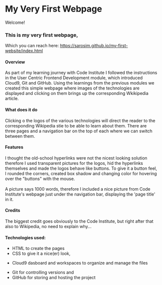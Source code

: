 # My Very First Webpage

Welcome!

### This is my very first webpage,
Which you can reach here: https://sarosim.github.io/my-first-website/index.html

#### Overview
As part of my learning journey with Code Institute I followed the instructions in the User Centric Frontend Development module, which introduced Cloud9, Git and GitHub.
Using the learnings from the previous modules we created this simple webpage where images of the technologies are displayed and clicking on them brings up the corresponding Wkikipedia article. 
#### What does it do
Clicking o the logos of the various technologies will direct the reader to the corresponding Wikipedia stie to be able to learn about them. There are three pages and a navigation bar on the top of each where we can switch between them.
#### Features
I thought the old-school hyperlinks were not the nicest looking solution therefore I used transparent pictures for the logos, hid the hyperlinks themselves and made the logos behave like buttons.
To give it a button feel, I rounded the corners, created box shadow and changing color for hovering over the "buttons" with the mouse.<br/><br/> A picture says 1000 words, therefore I included a nice picture from Code Institute's webpage just under the navigation bar, displaying the 'page title' in it.
#### Credits 
The biggest credit goes obviously to the Code Institute, but right after that also to Wikipedia, no need to explain why...
#### Technologies used:
- HTML to create the pages <br/>
- CSS to give it a nice(er) look,<br/>
+ Cloud9 dasboard and workspaces to organize and manage the files <br/>
* Git for controlling versions and <br/>
* GitHub for storing and hosting the project<br/> 
<!-- just tried all possible unordered list leading characters-->